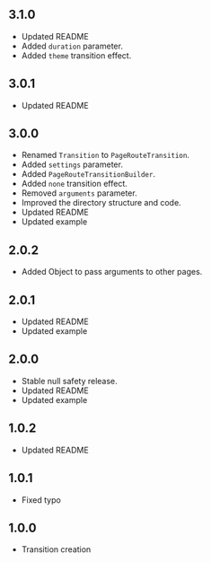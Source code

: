 ## 3.1.0

* Updated README
* Added `duration` parameter.
* Added `theme` transition effect.


## 3.0.1

* Updated README


## 3.0.0

* Renamed `Transition` to `PageRouteTransition`.
* Added `settings` parameter.
* Added `PageRouteTransitionBuilder`.
* Added `none` transition effect.
* Removed `arguments` parameter.
* Improved the directory structure and code.
* Updated README
* Updated example

## 2.0.2

* Added Object to pass arguments to other pages.


## 2.0.1

* Updated README
* Updated example

## 2.0.0

* Stable null safety release.
* Updated README
* Updated example

## 1.0.2

* Updated README

## 1.0.1

* Fixed typo

## 1.0.0

* Transition creation

